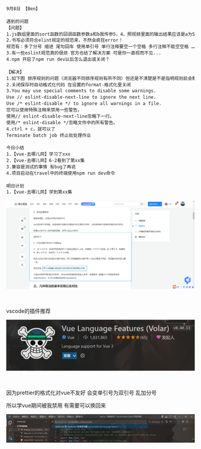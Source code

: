 ```html
9月8日 【Ben】

遇到的问题
【问题】
1.js数组里面的sort函数的回调函数参数a和b我传参5，4，照视频里面的输出结果应该是a为5，b为4，但是只有在火狐上面的结果是这样，Chrome和edge都是4和5，这个是为什么？
2.书写必须符合elint规定的规范来，不然会疯狂error！
规范有：多了分号 缩进 尾句回车 使用单引号 单行注释要空一个空格 多行注释不能空空格 ……
3.有一些eslint规范真的很烦 官方也给了解决方案 可是你一直视而不见...
4.npm 开启了npm run dev以后怎么退出或关闭？

【解决】
1.如下图 排序规则的问题（浏览器不同排序规则有所不同）但还是不清楚是不是指明规则前会默认先升/降序排列？不过结果是对的就好了，过程其实也没那么重要 别钻牛角jian 先建立前端知识体系
2.关闭保存时自动格式化代码 在设置的format-格式化里关闭
3.You may use special comments to disable some warnings.
Use // eslint-disable-next-line to ignore the next line.
Use /* eslint-disable */ to ignore all warnings in a file.
您可以使用特殊注释来禁用一些警告。
使用// eslint-disable-next-line忽略下一行。
使用/* eslint-disable */忽略文件中的所有警告。
4.ctrl + c，就可以了
Terminate batch job 终止批处理作业

今日小结
1.【vue-去哪儿网】学习了xxx
2.【vue-去哪儿网】6-2看到了第xx集
3.兼容是测试的事情 有bug了再说
4.项目启动在travel中的终端使用npm run dev命令

明日计划
1.【vue-去哪儿网】学到第xx集
```

![image-20220908121938583](9月8日.assets/image-20220908121938583.png)

​	

vscode的插件推荐

![image-20220908122618102](9月8日.assets/image-20220908122618102.png)

​	

因为prettier的格式化对vue不友好 会变单引号为双引号 乱加分号

所以学vue期间被我禁用 有需要可以换回来

![image-20220908200619798](9月8日.assets/image-20220908200619798.png)